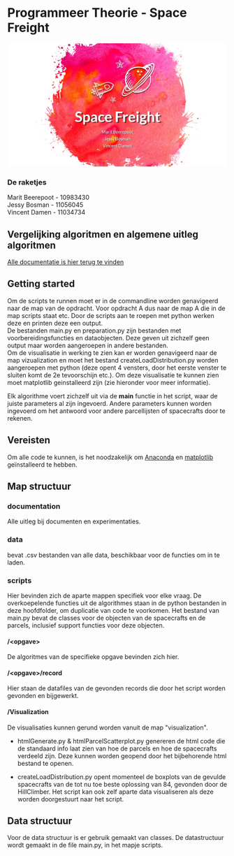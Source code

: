 # Programmeer Theorie - Space Freight

![CoverImage](/cover.JPG?raw=true)

### De raketjes
Marit Beerepoot - 10983430  
Jessy Bosman - 11056045  
Vincent Damen - 11034734  


## Vergelijking algoritmen en algemene uitleg algoritmen
[Alle documentatie is hier terug te vinden](https://github.com/JessyBosman1/ProgrammeerTheorie/tree/master/documentation)


## Getting started
Om de scripts te runnen moet er in de commandline worden genavigeerd naar de map van de opdracht. Voor opdracht A dus naar de map A die in de map scripts staat etc. Door de scripts aan te roepen met python werken deze en printen deze een output.  
De bestanden main.py en preparation.py zijn bestanden met voorbereidingsfuncties en dataobjecten. Deze geven uit zichzelf geen output maar worden aangeroepen in andere bestanden.  
Om de visualisatie in werking te zien kan er worden genavigeerd naar de map vizualization en moet het bestand createLoadDistribution.py worden aangeroepen met python (deze opent 4 vensters, door het eerste venster te sluiten komt de 2e tevoorschijn etc.). Om deze visualisatie te kunnen zien moet matplotlib geinstalleerd zijn (zie hieronder voor meer informatie).

Elk algorithme voert zichzelf uit via de __main__ functie in het script, waar de juiste parameters al zijn ingevoerd. Andere parameters kunnen worden ingevoerd om het antwoord voor andere parcellijsten of spacecrafts door te rekenen.  

## Vereisten
Om alle code te kunnen, is het noodzakelijk om [Anaconda](https://www.anaconda.com/download/) en [matplotlib](https://matplotlib.org/users/installing.html) geïnstalleerd te hebben.

## Map structuur

### documentation
Alle uitleg bij documenten en experimentaties. 

### data
bevat .csv bestanden van alle data, beschikbaar voor de functies om in te laden.
### scripts
Hier bevinden zich de aparte mappen specifiek voor elke vraag. De overkoepelende functies uit de algorithmes staan in de python bestanden in deze hoofdfolder, om duplicatie van code te voorkomen. Het bestand van main.py bevat de classes voor de objecten van de spacecrafts en de parcels, inclusief support functies voor deze objecten. 

#### /\<opgave>
De algoritmes van de specifieke opgave bevinden zich hier.  

#### /\<opgave>/record

Hier staan de datafiles van de gevonden records die door het script worden gevonden en bijgewerkt.

#### /Visualization
De visualisaties kunnen gerund worden vanuit de map "visualization".

* htmlGenerate.py & htmlParcelScatterplot.py genereren de html code die de standaard info laat zien van hoe de parcels en hoe de spacecrafts verdeeld zijn. Deze kunnen worden geopend door het bijbehorende html bestand te openen. 

* createLoadDistribution.py opent momenteel de boxplots van de gevulde spacecrafts van de tot nu toe beste oplossing van 84, gevonden door de HillClimber. Het script kan ook zelf aparte data visualiseren als deze worden doorgestuurt naar het script. 


## Data structuur
Voor de data structuur is er gebruik gemaakt van classes. De datastructuur wordt gemaakt in de file main.py, in het mapje scripts.
